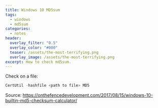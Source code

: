 ```yaml
---
title: Windows 10 MD5sum
tags:
  - windows
  - md5sum
categories:
  - notes
header:
  overlay_filter: "0.5"
  overlay_color: "#000"
  teaser: /assets/the-most-terrifying.png
  overlay_image: /assets/the-most-terrifying.png
excerpt: How to check md5sum.
---
```


Check on a file:

```powershell
CertUtil -hashfile <path to file> MD5
```

Source:
https://onthefencedevelopment.com/2017/08/15/windows-10-builtin-md5-checksum-calculator/
